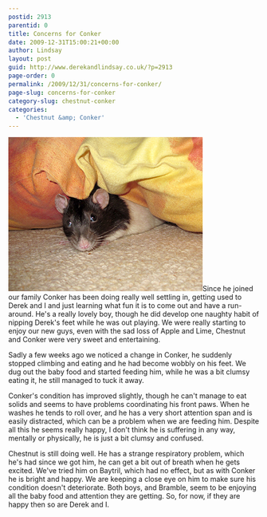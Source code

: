 ```yaml
---
postid: 2913
parentid: 0
title: Concerns for Conker
date: 2009-12-31T15:00:21+00:00
author: Lindsay
layout: post
guid: http://www.derekandlindsay.co.uk/?p=2913
page-order: 0
permalink: /2009/12/31/concerns-for-conker/
page-slug: concerns-for-conker
category-slug: chestnut-conker
categories:
  - 'Chestnut &amp; Conker'
---
```

<img class="alignright size-full wp-image-8963" title="Our little black hooded rat, Conker, peeking out from under a cushion" src="/wp-content/uploads/2009/12/post_0238.jpg" alt="Our little black hooded rat, Conker, peeking out from under a cushion" width="390" height="309" />Since he joined our family Conker has been doing really well settling in, getting used to Derek and I and just learning what fun it is to come out and have a run-around. He's a really lovely boy, though he did develop one naughty habit of nipping Derek's feet while he was out playing. We were really starting to enjoy our new guys, even with the sad loss of Apple and Lime, Chestnut and Conker were very sweet and entertaining.

Sadly a few weeks ago we noticed a change in Conker, he suddenly stopped climbing and eating and he had become wobbly on his feet. We dug out the baby food and started feeding him, while he was a bit clumsy eating it, he still managed to tuck it away.

Conker's condition has improved slightly, though he can't manage to eat solids and seems to have problems coordinating his front paws. When he washes he tends to roll over, and he has a very short attention span and is easily distracted, which can be a problem when we are feeding him. Despite all this he seems really happy, I don't think he is suffering in any way, mentally or physically, he is just a bit clumsy and confused.

Chestnut is still doing well. He has a strange respiratory problem, which he's had since we got him, he can get a bit out of breath when he gets excited. We've tried him on Baytril, which had no effect, but as with Conker he is bright and happy. We are keeping a close eye on him to make sure his condition doesn't deteriorate. Both boys, and Bramble, seem to be enjoying all the baby food and attention they are getting. So, for now, if they are happy then so are Derek and I.